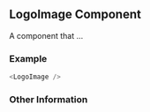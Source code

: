## LogoImage Component
A component that ...

### Example

```js
<LogoImage />
```


### Other Information
